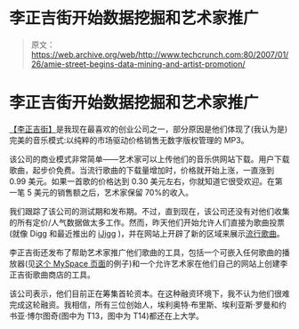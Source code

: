 # 李正吉街开始数据挖掘和艺术家推广 

> 原文：<https://web.archive.org/web/http://www.techcrunch.com:80/2007/01/26/amie-street-begins-data-mining-and-artist-promotion/>

# 李正吉街开始数据挖掘和艺术家推广

 [](https://web.archive.org/web/20220928194258/http://www.amiestreet.com/) [【李正吉街】](https://web.archive.org/web/20220928194258/http://www.beta.techcrunch.com/2006/10/04/amie-street-takes-innovative-music-model-into-beta/)是我现在最喜欢的创业公司之一，部分原因是他们体现了(我认为是)完美的音乐模式:以纯粹的市场驱动价格销售无数字版权管理的 MP3。

该公司的商业模式非常简单——艺术家可以上传他们的音乐供网站下载。用户下载歌曲，起步价免费。当流行歌曲的下载量增加时，价格就开始上涨，一直涨到 0.99 美元。如果一首歌的价格达到 0.30 美元左右，你就知道它很受欢迎。在第一笔 5 美元的销售额之后，艺术家保留 70%的收入。

我们跟踪了该公司的测试期和发布期。不过，直到现在，该公司还没有对他们收集的所有定价/人气数据做太多工作。然而，昨天他们开始允许人们直接为歌曲投票(就像 Digg 和最近推出的 [iJigg](https://web.archive.org/web/20220928194258/http://www.beta.techcrunch.com/2007/01/18/jigg-that-music/) )，并在网站上开辟了新的区域来展示[流行歌曲](https://web.archive.org/web/20220928194258/http://amiestreet.com/recs/buzzing/today/)。

李正吉街还发布了帮助艺术家推广他们歌曲的工具，包括一个可嵌入任何歌曲的播放器(见[这个 MySpace 页面](https://web.archive.org/web/20220928194258/http://myspace.com/wheremusiclives)的例子)和一个允许艺术家在他们自己的网站上创建李正吉街歌曲商店的工具。

该公司表示，他们目前正在筹集首轮资本。在这种融资环境下，我不认为他们很难完成这轮融资。我相信，所有三位创始人，埃利奥特·布里斯、埃利亚斯·罗曼和约书亚·博尔图奇(图中为 T13，图中为 T14)都还在上大学。